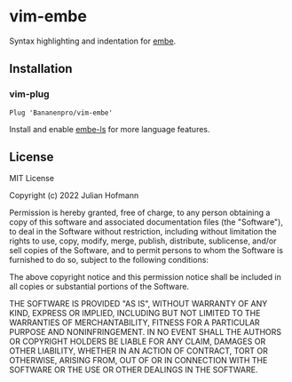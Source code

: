 # vim-embe

Syntax highlighting and indentation for [embe](https://github.com/Bananenpro/embe).

## Installation

### vim-plug

```vim
Plug 'Bananenpro/vim-embe'
```

Install and enable [embe-ls](https://github.com/Bananenpro/embe/blob/main/cmd/embe-ls/README.md) for more language features.

## License

MIT License

Copyright (c) 2022 Julian Hofmann

Permission is hereby granted, free of charge, to any person obtaining a copy
of this software and associated documentation files (the "Software"), to deal
in the Software without restriction, including without limitation the rights
to use, copy, modify, merge, publish, distribute, sublicense, and/or sell
copies of the Software, and to permit persons to whom the Software is
furnished to do so, subject to the following conditions:

The above copyright notice and this permission notice shall be included in all
copies or substantial portions of the Software.

THE SOFTWARE IS PROVIDED "AS IS", WITHOUT WARRANTY OF ANY KIND, EXPRESS OR
IMPLIED, INCLUDING BUT NOT LIMITED TO THE WARRANTIES OF MERCHANTABILITY,
FITNESS FOR A PARTICULAR PURPOSE AND NONINFRINGEMENT. IN NO EVENT SHALL THE
AUTHORS OR COPYRIGHT HOLDERS BE LIABLE FOR ANY CLAIM, DAMAGES OR OTHER
LIABILITY, WHETHER IN AN ACTION OF CONTRACT, TORT OR OTHERWISE, ARISING FROM,
OUT OF OR IN CONNECTION WITH THE SOFTWARE OR THE USE OR OTHER DEALINGS IN THE
SOFTWARE.
